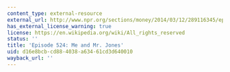 ```yaml
---
content_type: external-resource
external_url: http://www.npr.org/sections/money/2014/03/12/289116345/episode-524-me-and-mr-jones
has_external_license_warning: true
license: https://en.wikipedia.org/wiki/All_rights_reserved
status: ''
title: 'Episode 524: Me and Mr. Jones'
uid: d16e8bcb-cd88-4038-a634-61cd3d640010
wayback_url: ''
---
```

